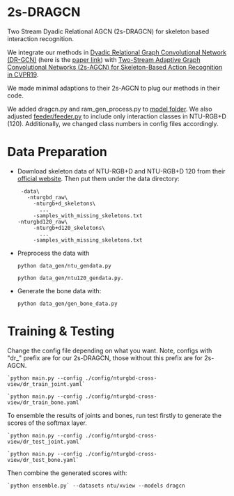 # 2s-DRAGCN
Two Stream Dyadic Relational AGCN (2s-DRAGCN) for skeleton based interaction recognition. 

We integrate our methods in [Dyadic Relational Graph Convolutional Network (DR-GCN)](https://github.com/GlenGGG/DR-GCN) (here is the [paper link](https://www.sciencedirect.com/science/article/pii/S0031320321001072)) with [Two-Stream Adaptive Graph Convolutional Networks (2s-AGCN) for Skeleton-Based Action Recognition in CVPR19](https://github.com/lshiwjx/2s-AGCN).

We made minimal adaptions to their 2s-AGCN to plug our methods in their code.

We added dragcn.py and ram_gen_process.py to [model folder](/model). We also adjusted [feeder/feeder.py](/feeder/feeder.py) to include only interaction classes in NTU-RGB+D (120). Additionally, we changed class numbers in config files accordingly.

# Data Preparation

 - Download skeleton data of NTU-RGB+D and NTU-RGB+D 120 from their [official website](http://rose1.ntu.edu.sg/Datasets/actionRecognition.asp). Then put them under the data directory:
 
        -data\  
          -nturgbd_raw\  
            -nturgb+d_skeletons\
              ...
            -samples_with_missing_skeletons.txt
	   -nturgbd120_raw\
            -nturgb+d120_skeletons\
              ...
            -samples_with_missing_skeletons.txt
            
 - Preprocess the data with
  
    `python data_gen/ntu_gendata.py`
    
    `python data_gen/ntu120_gendata.py.`

 - Generate the bone data with: 
    
    `python data_gen/gen_bone_data.py`
     
# Training & Testing

Change the config file depending on what you want. Note, configs with "dr_" prefix are for our 2s-DRAGCN, those without this prefix are for 2s-AGCN.


    `python main.py --config ./config/nturgbd-cross-view/dr_train_joint.yaml`

    `python main.py --config ./config/nturgbd-cross-view/dr_train_bone.yaml`
To ensemble the results of joints and bones, run test firstly to generate the scores of the softmax layer. 

    `python main.py --config ./config/nturgbd-cross-view/dr_test_joint.yaml`

    `python main.py --config ./config/nturgbd-cross-view/dr_test_bone.yaml`

Then combine the generated scores with: 

    `python ensemble.py` --datasets ntu/xview --models dragcn
